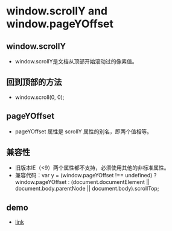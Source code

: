 # window.scrollY and window.pageYOffset

## window.scrollY
* window.scrollY是文档从顶部开始滚动过的像素值。

## 回到顶部的方法
* window.scroll(0, 0);

## pageYOffset
* pageYOffset 属性是 scrollY 属性的别名，即两个值相等。

## 兼容性
* 旧版本IE（<9）两个属性都不支持，必须使用其他的非标准属性。
* 兼容代码：var y = (window.pageYOffset !== undefined) ? window.pageYOffset : (document.documentElement || document.body.parentNode || document.body).scrollTop;

## demo
* [link](https://github.com/hutaoer/my-code/blob/master/pages/scrollY_and_pageYOffset.html)